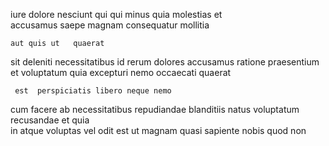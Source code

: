 <!--
title: Automated disintermediate core
author: Meaghan
date: 2014-10-05-1556
link: 2014-10-05-1556-automated-disintermediate-core
tags: [2015,controller,Windows,factory]
-->

 iure dolore  nesciunt   qui qui minus
 quia molestias    et  
accusamus saepe magnam
   consequatur mollitia
 	aut quis ut   quaerat 
   sit deleniti necessitatibus id 
rerum  dolores accusamus   ratione  praesentium
et  voluptatum   quia
excepturi nemo occaecati quaerat 
 	 est  perspiciatis libero neque nemo   
cum facere ab necessitatibus   repudiandae blanditiis natus
voluptatum recusandae et quia  
 in     atque voluptas vel
odit est ut magnam
quasi  sapiente nobis quod non